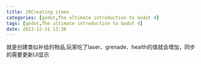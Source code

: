 ```yaml
---
title: 29Creating items
categories: [godot,The ultimate introduction to Godot 4]
tags: [godot,The ultimate introduction to Godot 4]
date: 2023-12-31 13:30
---
```


就是创建类似补给的物品,玩家吃了laser、grenade、health的值就会增加，同步的需要更新UI显示

